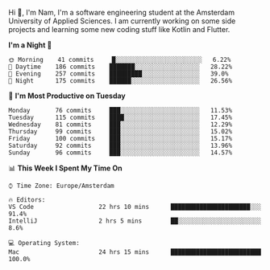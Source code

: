 Hi 👋, I'm Nam, I'm a software engineering student at the Amsterdam University of Applied Sciences. I am currently working on some side projects and learning some new coding stuff like Kotlin and Flutter. 

<!-- Most used languages stats -->
<!-- [![Top Langs](https://github-readme-stats.vercel.app/api/top-langs/?username=namtphan&layout=compact)](https://github.com/namtphan2/github-readme-stats) -->
  
<!--START_SECTION:waka-->
**I'm a Night 🦉** 

```text
🌞 Morning    41 commits     █░░░░░░░░░░░░░░░░░░░░░░░░   6.22% 
🌆 Daytime    186 commits    ███████░░░░░░░░░░░░░░░░░░   28.22% 
🌃 Evening    257 commits    █████████░░░░░░░░░░░░░░░░   39.0% 
🌙 Night      175 commits    ██████░░░░░░░░░░░░░░░░░░░   26.56%

```
📅 **I'm Most Productive on Tuesday** 

```text
Monday       76 commits     ███░░░░░░░░░░░░░░░░░░░░░░   11.53% 
Tuesday      115 commits    ████░░░░░░░░░░░░░░░░░░░░░   17.45% 
Wednesday    81 commits     ███░░░░░░░░░░░░░░░░░░░░░░   12.29% 
Thursday     99 commits     ███░░░░░░░░░░░░░░░░░░░░░░   15.02% 
Friday       100 commits    ███░░░░░░░░░░░░░░░░░░░░░░   15.17% 
Saturday     92 commits     ███░░░░░░░░░░░░░░░░░░░░░░   13.96% 
Sunday       96 commits     ███░░░░░░░░░░░░░░░░░░░░░░   14.57%

```


📊 **This Week I Spent My Time On** 

```text
⌚︎ Time Zone: Europe/Amsterdam

🔥 Editors: 
VS Code                  22 hrs 10 mins      ██████████████████████░░░   91.4% 
IntelliJ                 2 hrs 5 mins        ██░░░░░░░░░░░░░░░░░░░░░░░   8.6%

💻 Operating System: 
Mac                      24 hrs 15 mins      █████████████████████████   100.0%

```


<!--END_SECTION:waka-->
